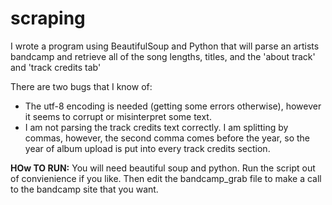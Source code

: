 # scraping

I wrote a program using BeautifulSoup and Python that will parse an artists bandcamp and retrieve
all of the song lengths, titles, and the 'about track' and 'track credits tab'

There are two bugs that I know of: 
  - The utf-8 encoding is needed (getting some errors otherwise), however it seems to corrupt or misinterpret some text.
  - I am not parsing the track credits text correctly. I am splitting by commas, however, the second comma comes before the year, so the year of album upload is put into every track credits section.
  
  **HOw TO RUN:**
  You will need beautiful soup and python.
  Run the script out of convienience if you like.
  Then edit the bandcamp_grab file to make a call to the bandcamp site that you want.
  
  
